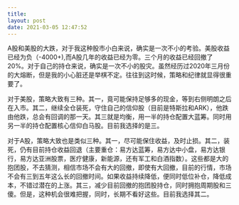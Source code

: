 ```yaml
---
title: 
layout: post
date: 2021-03-05 12:47:52
---
```



A股和美股的大跌，对于我这种股市小白来说，确实是一次不小的考验。美股收益已经为负（-4000+),而A股几年的收益已经为零。三个月的收益已经回撤了20%。对于自己的持仓来说，确实是一次不小的股灾。虽然经历过2020年三月份的大熔断，但是我的小心脏还是举棋不定。往往到这时候，策略和纪律就显得很重要了。

对于美股，策略大致有三种。其一，竟可能保持足够多的现金，等到右侧明朗之后在入市。其二，继续全仓装死，守住自己的信仰股（目前是特斯拉和ARK），他跌由他跌，总会有回调的那一天。其三就是均衡，用一半的持仓配置大蓝筹。同时用另一半的持仓配置核心信仰白马股。目前我选择的是三。

对于A股，策略大致也是类似三种。其一，尽可能保住收益，及时止损。其二，装死，仍有目前持仓收益回退（主要重仓：易方达蓝筹，易方达中小盘，易方达银行，易方达亚洲股票，医疗健康，新能源，还有军工和白酒指数）。这些都是大的抱团股，不去猜测，相信市场不会有大的回撤，即使有大回撤，目前的行情，市场不会有三到五年这么长的回撤时间。如果收益持续降低，便同时低位补仓，降低成本，不错过潜在的上涨。其三，减少目前回撤的抱团股持仓，同时拥抱周期股和三傻。但是，这种机会很难把握，同时，长期不看好这些。目前我选择其二。